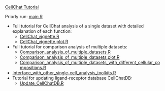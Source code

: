 [CellChat Tutorial](https://github.com/sqjin/CellChat/tree/master/tutorial)

Priorly run:  [main.R](main.R) 

* Full tutorial for CellChat analysis of a single dataset with detailed explanation of each function:  
  *  [CellChat_vignette.R](CellChat_vignette.R) 
  *  [CellChat_vignette.plot.R](CellChat_vignette.plot.R) 
* Full tutorial for comparison analysis of multiple datasets:  
  * [Comparison_analysis_of_multiple_datasets.R](Comparison_analysis_of_multiple_datasets.R) 
  *  [Comparison_analysis_of_multiple_datasets.plot.R](Comparison_analysis_of_multiple_datasets.plot.R) 
  * [Comparison_analysis_of_multiple_datasets_with_different_cellular_compositions.R](Comparison_analysis_of_multiple_datasets_with_different_cellular_compositions.R) 
* [Interface_with_other_single-cell_analysis_toolkits.R](Interface_with_other_single-cell_analysis_toolkits.R) 
* Tutorial for updating ligand-receptor database CellChatDB:  
  *  [Update_CellChatDB.R](Update_CellChatDB.R) 
